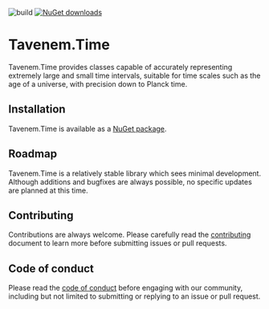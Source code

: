 ![build](https://img.shields.io/github/workflow/status/Tavenem/Time/publish/main) [![NuGet downloads](https://img.shields.io/nuget/dt/Tavenem.Time)](https://www.nuget.org/packages/Tavenem.Time/)

Tavenem.Time
==

Tavenem.Time provides classes capable of accurately representing extremely large and small time
intervals, suitable for time scales such as the age of a universe, with precision down to Planck
time.

## Installation

Tavenem.Time is available as a [NuGet package](https://www.nuget.org/packages/Tavenem.Time/).

## Roadmap

Tavenem.Time is a relatively stable library which sees minimal development. Although additions and bugfixes are always possible, no specific updates are planned at this time.

## Contributing

Contributions are always welcome. Please carefully read the [contributing](docs/CONTRIBUTING.md) document to learn more before submitting issues or pull requests.

## Code of conduct

Please read the [code of conduct](docs/CODE_OF_CONDUCT.md) before engaging with our community, including but not limited to submitting or replying to an issue or pull request.